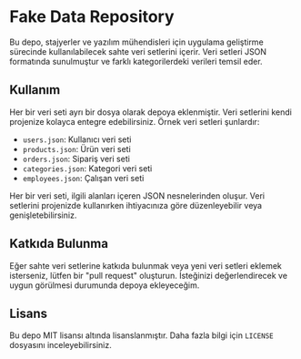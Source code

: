 # Fake Data Repository

Bu depo, stajyerler ve yazılım mühendisleri için uygulama geliştirme sürecinde kullanılabilecek sahte veri setlerini içerir. Veri setleri JSON formatında sunulmuştur ve farklı kategorilerdeki verileri temsil eder.

## Kullanım

Her bir veri seti ayrı bir dosya olarak depoya eklenmiştir. Veri setlerini kendi projenize kolayca entegre edebilirsiniz. Örnek veri setleri şunlardır:

- `users.json`: Kullanıcı veri seti
- `products.json`: Ürün veri seti
- `orders.json`: Sipariş veri seti
- `categories.json`: Kategori veri seti
- `employees.json`: Çalışan veri seti

Her bir veri seti, ilgili alanları içeren JSON nesnelerinden oluşur. Veri setlerini projenizde kullanırken ihtiyacınıza göre düzenleyebilir veya genişletebilirsiniz.

## Katkıda Bulunma

Eğer sahte veri setlerine katkıda bulunmak veya yeni veri setleri eklemek isterseniz, lütfen bir "pull request" oluşturun. İsteğinizi değerlendirecek ve uygun görülmesi durumunda depoya ekleyeceğim.

## Lisans

Bu depo MIT lisansı altında lisanslanmıştır. Daha fazla bilgi için `LICENSE` dosyasını inceleyebilirsiniz.
